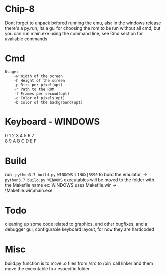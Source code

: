 # Chip-8

Dont forget to unpack befored running the emu,
also in the windows release there's a py.run,
its a gui for choosing the rom to be run
without all cmd, but you can run main.exe using the command line,
see Cmd section for avaliable commands

# Cmd
```
Usage:
    -w Width of the screen
    -h Height of the screen
    -p Bits per pixel(opt)
    -r Path to the ROM
    -f Frames per second(opt)
    -c Color of pixels(opt)
    -b Color of the background(opt)
```

# Keyboard - WINDOWS
0   1	2	3
4	5	6	7	
8	9   A   B
C   D   E   F

# Build
run ``` python3.7 build.py WINDOWS|LINUX|RS90``` to build the emulator,
-> ``` python3.7 build.py WINDOWS```
executables will be moved to the folder with the Makefile name
ex: 
WINDOWS uses Makefile.win -> \Makefile.win\main.exe

# Todo
cleaning up some code related to graphics,
and other bugfixes, and a debugger gui,
configurable keyboard layout, for now they are hardcoded

# Misc

build.py function is to move .o files from /src to /bin, 
call linker and them move the executable to a especific folder  


